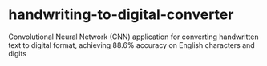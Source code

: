 # handwriting-to-digital-converter
Convolutional Neural Network (CNN) application for converting handwritten text to digital format, achieving 88.6% accuracy on English characters and digits
